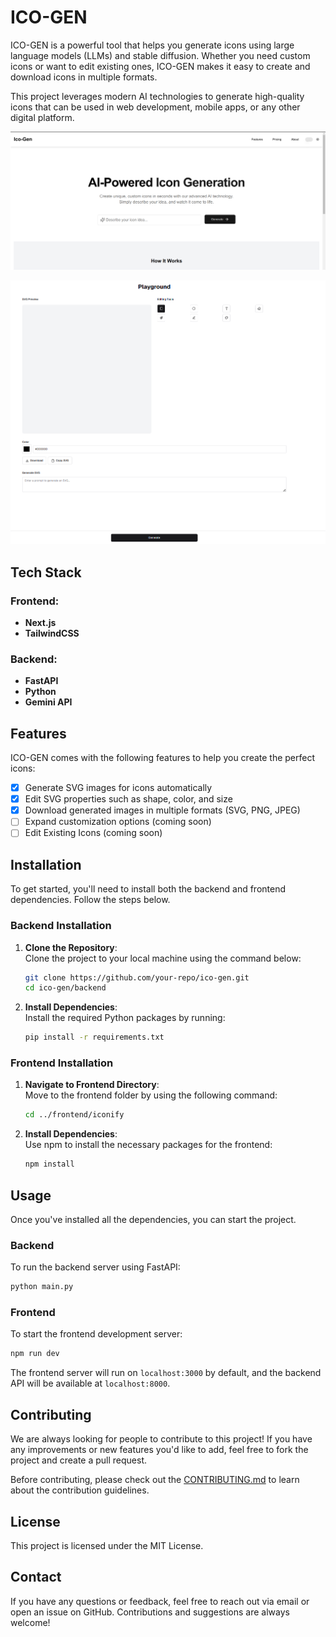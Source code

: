 
# ICO-GEN

ICO-GEN is a powerful tool that helps you generate icons using large language models (LLMs) and stable diffusion. Whether you need custom icons or want to edit existing ones, ICO-GEN makes it easy to create and download icons in multiple formats.

This project leverages modern AI technologies to generate high-quality icons that can be used in web development, mobile apps, or any other digital platform.

![img.png](imgs/ico-ss-1.png)


![img.png](imgs/ico-ss-2.png)
## Tech Stack

### Frontend:
- **Next.js**
- **TailwindCSS**

### Backend:
- **FastAPI**
- **Python**
- **Gemini API**

## Features

ICO-GEN comes with the following features to help you create the perfect icons:

- [x] Generate SVG images for icons automatically
- [x] Edit SVG properties such as shape, color, and size
- [x] Download generated images in multiple formats (SVG, PNG, JPEG)
- [ ] Expand customization options (coming soon)
- [ ] Edit Existing Icons (coming soon)  

## Installation

To get started, you'll need to install both the backend and frontend dependencies. Follow the steps below.

### Backend Installation

1. **Clone the Repository**:  
   Clone the project to your local machine using the command below:
   ```bash
   git clone https://github.com/your-repo/ico-gen.git
   cd ico-gen/backend
   ```

2. **Install Dependencies**:  
   Install the required Python packages by running:
   ```bash
   pip install -r requirements.txt
   ```

### Frontend Installation

1. **Navigate to Frontend Directory**:  
   Move to the frontend folder by using the following command:
   ```bash
   cd ../frontend/iconify
   ```

2. **Install Dependencies**:  
   Use npm to install the necessary packages for the frontend:
   ```bash
   npm install
   ```

## Usage

Once you've installed all the dependencies, you can start the project.

### Backend

To run the backend server using FastAPI:
```bash
python main.py
```

### Frontend

To start the frontend development server:
```bash
npm run dev
```

The frontend server will run on `localhost:3000` by default, and the backend API will be available at `localhost:8000`.

## Contributing

We are always looking for people to contribute to this project! If you have any improvements or new features you'd like to add, feel free to fork the project and create a pull request.

Before contributing, please check out the [CONTRIBUTING.md](CONTRIBUTING.md) to learn about the contribution guidelines.

## License

This project is licensed under the MIT License.

## Contact

If you have any questions or feedback, feel free to reach out via email or open an issue on GitHub. Contributions and suggestions are always welcome!